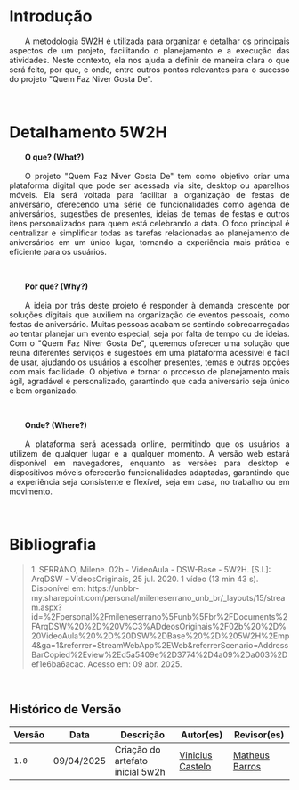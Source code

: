 # Introdução

<p align="justify">
  &emsp;&emsp;A metodologia 5W2H é utilizada para organizar e detalhar os principais aspectos de um projeto, facilitando o planejamento e a execução das atividades. Neste contexto, ela nos ajuda a definir de maneira clara o que será feito, por que, e onde, entre outros pontos relevantes para o sucesso do projeto "Quem Faz Niver Gosta De".
</p>

<br>

# Detalhamento 5W2H

<p align="justify">
  &emsp;&emsp;<strong>O que? (What?)</strong><br><br>
  &emsp;&emsp;O projeto "Quem Faz Niver Gosta De" tem como objetivo criar uma plataforma digital que pode ser acessada via site, desktop ou aparelhos móveis. Ela será voltada para facilitar a organização de festas de aniversário, oferecendo uma série de funcionalidades como agenda de aniversários, sugestões de presentes, ideias de temas de festas e outros itens personalizados para quem está celebrando a data. O foco principal é centralizar e simplificar todas as tarefas relacionadas ao planejamento de aniversários em um único lugar, tornando a experiência mais prática e eficiente para os usuários.
</p>

<br>

<p align="justify">
  &emsp;&emsp;<strong>Por que? (Why?)</strong><br><br>
  &emsp;&emsp;A ideia por trás deste projeto é responder à demanda crescente por soluções digitais que auxiliem na organização de eventos pessoais, como festas de aniversário. Muitas pessoas acabam se sentindo sobrecarregadas ao tentar planejar um evento especial, seja por falta de tempo ou de ideias. Com o "Quem Faz Niver Gosta De", queremos oferecer uma solução que reúna diferentes serviços e sugestões em uma plataforma acessível e fácil de usar, ajudando os usuários a escolher presentes, temas e outras opções com mais facilidade. O objetivo é tornar o processo de planejamento mais ágil, agradável e personalizado, garantindo que cada aniversário seja único e bem organizado.
</p>

<br>

<p align="justify">
  &emsp;&emsp;<strong>Onde? (Where?)</strong><br><br>
  &emsp;&emsp;A plataforma será acessada online, permitindo que os usuários a utilizem de qualquer lugar e a qualquer momento. A versão web estará disponível em navegadores, enquanto as versões para desktop e dispositivos móveis oferecerão funcionalidades adaptadas, garantindo que a experiência seja consistente e flexível, seja em casa, no trabalho ou em movimento.
</p>

<br>



# Bibliografia

> <p id="1">1. SERRANO, Milene. 02b - VideoAula - DSW-Base - 5W2H. [S.l.]: ArqDSW - VídeosOriginais, 25 jul. 2020. 1 vídeo (13 min 43 s). Disponível em: https://unbbr-my.sharepoint.com/personal/mileneserrano_unb_br/_layouts/15/stream.aspx?id=%2Fpersonal%2Fmileneserrano%5Funb%5Fbr%2FDocuments%2FArqDSW%20%2D%20V%C3%ADdeosOriginais%2F02b%20%2D%20VideoAula%20%2D%20DSW%2DBase%20%2D%205W2H%2Emp4&ga=1&referrer=StreamWebApp%2EWeb&referrerScenario=AddressBarCopied%2Eview%2Ed5a5409e%2D3774%2D4a09%2Da003%2Def1e6ba6acac. Acesso em: 09 abr. 2025.</p>

<br>

## **Histórico de Versão**



| Versão | Data | Descrição | Autor(es) | Revisor(es) |
| ------ | ---- | --------- | --------- | ---------- |
| `1.0`  | 09/04/2025 | Criação do artefato inicial 5w2h| [Vinicius Castelo](https://github.com/Vini47) | [Matheus Barros](https://github.com/Ninja-Haiyai)|

